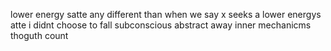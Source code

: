 lower energy satte any different than when we say x seeks a lower energys atte i didnt choose to fall subconscious abstract away inner mechanicms thoguth count
